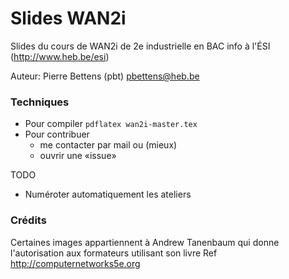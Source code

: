 # Slides WAN2i

Slides du cours de WAN2i de 2e industrielle en BAC info à l'ÉSI
(http://www.heb.be/esi)

Auteur: Pierre Bettens (pbt) <pbettens@heb.be>

### Techniques
* Pour compiler `pdflatex wan2i-master.tex`
* Pour contribuer
  - me contacter par mail ou (mieux)
  - ouvrir une «issue»

TODO
  - Numéroter automatiquement les ateliers

### Crédits
Certaines images appartiennent à Andrew Tanenbaum qui donne l'autorisation aux
formateurs utilisant son livre
Ref http://computernetworks5e.org


